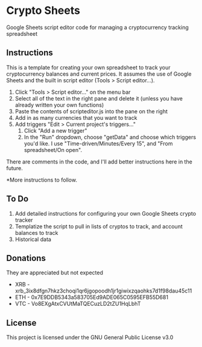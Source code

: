 # Crypto Sheets
Google Sheets script editor code for managing a cryptocurrency tracking spreadsheet

## Instructions

This is a template for creating your own spreadsheet to track your cryptocurrency balances and current prices.  It assumes the use of Google Sheets and the built in script editor (Tools > Script editor...).

1. Click "Tools > Script editor..." on the menu bar
1. Select all of the text in the right pane and delete it (unless you have already written your own functions)
1. Paste the contents of scripteditor.js into the pane on the right
1. Add in as many currencies that you want to track
1. Add triggers "Edit > Current project's triggers..."
   1. Click "Add a new trigger"
   1. In the "Run" dropdown, choose "getData" and choose which triggers you'd like.  I use "Time-driven/Minutes/Every 15", and "From spreadsheet/On open".

There are comments in the code, and I'll add better instructions here in the future.

*More instructions to follow.

## To Do

1. Add detailed instructions for configuring your own Google Sheets crypto tracker
1. Templatize the script to pull in lists of cryptos to track, and account balances to track
1. Historical data

## Donations

They are appreciated but not expected

* XRB - xrb_3ix8dfgn7hkz3choqi1qr6jgopoodh1jr1giwixzqaohks7d1f98dau45c11
* ETH - 0x7E9DDB5343a583705Ed9ADE065C0595EFB55D681
* VTC - Vo8EXgAtxCVUtMaTQECuzLD2tZU1HqLbhT

## License

This project is licensed under the GNU General Public License v3.0
